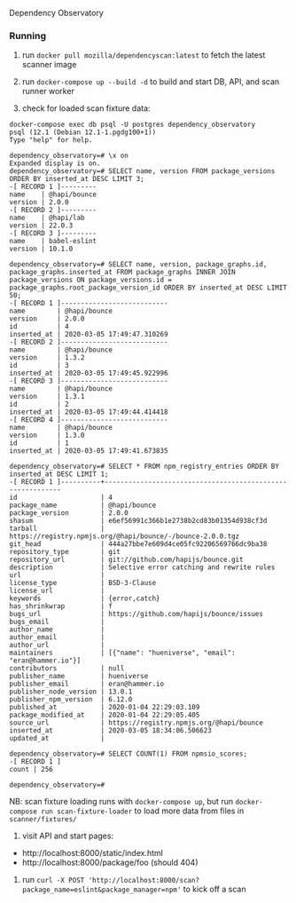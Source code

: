 Dependency Observatory


### Running

1. run `docker pull mozilla/dependencyscan:latest` to fetch the latest scanner image

1. run `docker-compose up --build -d` to build and start DB, API, and scan runner worker

1. check for loaded scan fixture data:

```console
docker-compose exec db psql -U postgres dependency_observatory
psql (12.1 (Debian 12.1-1.pgdg100+1))
Type "help" for help.

dependency_observatory=# \x on
Expanded display is on.
dependency_observatory=# SELECT name, version FROM package_versions ORDER BY inserted_at DESC LIMIT 3;
-[ RECORD 1 ]---------
name    | @hapi/bounce
version | 2.0.0
-[ RECORD 2 ]---------
name    | @hapi/lab
version | 22.0.3
-[ RECORD 3 ]---------
name    | babel-eslint
version | 10.1.0

dependency_observatory=# SELECT name, version, package_graphs.id, package_graphs.inserted_at FROM package_graphs INNER JOIN package_versions ON package_versions.id = package_graphs.root_package_version_id ORDER BY inserted_at DESC LIMIT 50;
-[ RECORD 1 ]---------------------------
name        | @hapi/bounce
version     | 2.0.0
id          | 4
inserted_at | 2020-03-05 17:49:47.310269
-[ RECORD 2 ]---------------------------
name        | @hapi/bounce
version     | 1.3.2
id          | 3
inserted_at | 2020-03-05 17:49:45.922996
-[ RECORD 3 ]---------------------------
name        | @hapi/bounce
version     | 1.3.1
id          | 2
inserted_at | 2020-03-05 17:49:44.414418
-[ RECORD 4 ]---------------------------
name        | @hapi/bounce
version     | 1.3.0
id          | 1
inserted_at | 2020-03-05 17:49:41.673835

dependency_observatory=# SELECT * FROM npm_registry_entries ORDER BY inserted_at DESC LIMIT 1;
-[ RECORD 1 ]----------+-----------------------------------------------------------
id                     | 4
package_name           | @hapi/bounce
package_version        | 2.0.0
shasum                 | e6ef56991c366b1e2738b2cd83b01354d938cf3d
tarball                | https://registry.npmjs.org/@hapi/bounce/-/bounce-2.0.0.tgz
git_head               | 444a27bbe7e609d4ce05fc92206569766dc9ba38
repository_type        | git
repository_url         | git://github.com/hapijs/bounce.git
description            | Selective error catching and rewrite rules
url                    |
license_type           | BSD-3-Clause
license_url            |
keywords               | {error,catch}
has_shrinkwrap         | f
bugs_url               | https://github.com/hapijs/bounce/issues
bugs_email             |
author_name            |
author_email           |
author_url             |
maintainers            | [{"name": "hueniverse", "email": "eran@hammer.io"}]
contributors           | null
publisher_name         | hueniverse
publisher_email        | eran@hammer.io
publisher_node_version | 13.0.1
publisher_npm_version  | 6.12.0
published_at           | 2020-01-04 22:29:03.109
package_modified_at    | 2020-01-04 22:29:05.405
source_url             | https://registry.npmjs.org/@hapi/bounce
inserted_at            | 2020-03-05 18:34:06.506623
updated_at             |

dependency_observatory=# SELECT COUNT(1) FROM npmsio_scores;
-[ RECORD 1 ]
count | 256

dependency_observatory=#
```

NB: scan fixture loading runs with `docker-compose up`, but run `docker-compose run scan-fixture-loader` to load more data from files in `scanner/fixtures/`

1. visit API and start pages:

  * http://localhost:8000/static/index.html
  * http://localhost:8000/package/foo (should 404)

1. run `curl -X POST 'http://localhost:8000/scan?package_name=eslint&package_manager=npm'` to kick off a scan
